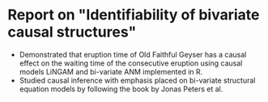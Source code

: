 # Report on "Identifiability of bivariate causal structures"
* Demonstrated that eruption time of Old Faithful Geyser has a causal effect on the waiting time of the consecutive eruption using causal
models LiNGAM and bi-variate ANM implemented in R.
* Studied causal inference with emphasis placed on bi-variate structural equation models by following the book by Jonas Peters et al.
